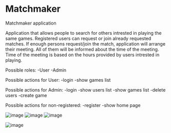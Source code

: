 # Matchmaker
Matchmaker application

Application that allows people to search for others intrested in playing the same games. 
Registered users can request or join already requested matches.
If enough persons request/join the match, application will arrange their meeting.
All of them will be informed about the time of the meeting.
Time of the meeting is based on the hours provided by users intrested in playing.

Possible roles:
-User
-Admin

Possible actions for User:
-login
-show games list

Possible actions for Admin:
-login
-show users list
-show games list
-delete users
-create game

Possible actions for non-registered:
-register
-show home page

![image](https://user-images.githubusercontent.com/93436712/204863406-92f5dd90-0091-40b7-9c4b-8a10a309277e.png)
![image](https://user-images.githubusercontent.com/93436712/204863497-e4b469e6-2553-4cf1-803d-ba49f8c7f24f.png)
![image](https://user-images.githubusercontent.com/93436712/204864476-a8bfa138-6799-4f33-a709-79f120f06034.png)

![image](https://user-images.githubusercontent.com/93436712/204863535-4864b142-4de8-4275-929f-7c7ac8c94c41.png)
